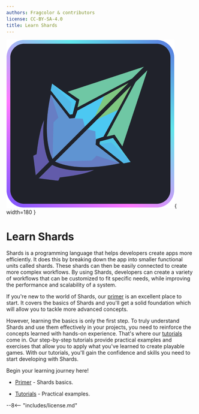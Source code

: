 ```yaml
---
authors: Fragcolor & contributors
license: CC-BY-SA-4.0
title: Learn Shards
---
```


![](assets/ShardsLogo.png){ width=180 }

# Learn Shards

Shards is a programming language that helps developers create apps more efficiently. It does this by breaking down the app into smaller functional units called shards. These shards can then be easily connected to create more complex workflows. By using Shards, developers can create a variety of workflows that can be customized to fit specific needs, while improving the performance and scalability of a system.

If you're new to the world of Shards, our [primer](./primer/) is an excellent place to start. It covers the basics of Shards and you'll get a solid foundation which will allow you to tackle more advanced concepts.

However, learning the basics is only the first step. To truly understand Shards and use them effectively in your projects, you need to reinforce the concepts learned with hands-on experience. That's where our [tutorials](./tutorials/) come in. Our step-by-step tutorials provide practical examples and exercises that allow you to apply what you've learned to create playable games. With our tutorials, you'll gain the confidence and skills you need to start developing with Shards.

Begin your learning journey here!

- [Primer](./primer/) - Shards basics.

- [Tutorials](./tutorials/) - Practical examples.

--8<-- "includes/license.md"
